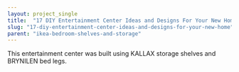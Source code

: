 ```yaml
---
layout: project_single
title:  "17 DIY Entertainment Center Ideas and Designs For Your New Home"
slug: "17-diy-entertainment-center-ideas-and-designs-for-your-new-home"
parent: "ikea-bedroom-shelves-and-storage"
---
```

This entertainment center was built using KALLAX storage shelves and BRYNILEN bed legs.